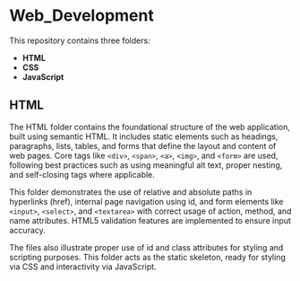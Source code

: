# Web_Development
This repository contains three folders:
  - **HTML**
  - **CSS**
  - **JavaScript**

## HTML
The HTML folder contains the foundational structure of the web application, built using semantic HTML. It includes static elements such as headings, paragraphs, lists, tables, and forms that define the layout and content of web pages. Core tags like `<div>`, `<span>`, `<a>`, `<img>`, and `<form>` are used, following best practices such as using meaningful alt text, proper nesting, and self-closing tags where applicable.

This folder demonstrates the use of relative and absolute paths in hyperlinks (href), internal page navigation using id, and form elements like `<input>`, `<select>`, and `<textarea>` with correct usage of action, method, and name attributes. HTML5 validation features are implemented to ensure input accuracy.

The files also illustrate proper use of id and class attributes for styling and scripting purposes. This folder acts as the static skeleton, ready for styling via CSS and interactivity via JavaScript.
